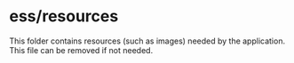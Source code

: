 # ess/resources

This folder contains resources (such as images) needed by the application. This file can
be removed if not needed.
